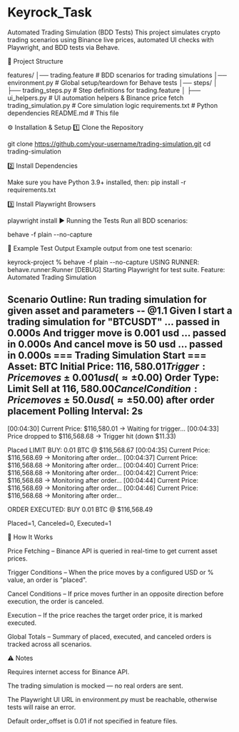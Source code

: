 # Keyrock_Task
Automated Trading Simulation (BDD Tests)
This project simulates crypto trading scenarios using Binance live prices, automated UI checks with Playwright, and BDD tests via Behave.

📂 Project Structure

features/
│── trading.feature         # BDD scenarios for trading simulations
│── environment.py          # Global setup/teardown for Behave tests
│── steps/
│    ├── trading_steps.py    # Step definitions for trading.feature
│    ├── ui_helpers.py       # UI automation helpers & Binance price fetch
trading_simulation.py        # Core simulation logic
requirements.txt             # Python dependencies
README.md                    # This file


⚙️ Installation & Setup
1️⃣ Clone the Repository

git clone https://github.com/your-username/trading-simulation.git
cd trading-simulation

2️⃣ Install Dependencies

Make sure you have Python 3.9+ installed, then:
pip install -r requirements.txt

3️⃣ Install Playwright Browsers

playwright install
▶️ Running the Tests
Run all BDD scenarios:

behave -f plain --no-capture

📜 Example Test Output
Example output from one test scenario:

keyrock-project % behave -f plain --no-capture
USING RUNNER: behave.runner:Runner
[DEBUG] Starting Playwright for test suite.
Feature: Automated Trading Simulation

  Scenario Outline: Run trading simulation for given asset and parameters -- @1.1 
    Given I start a trading simulation for "BTCUSDT" ... passed in 0.000s
    And trigger move is 0.001 usd ... passed in 0.000s
    And cancel move is 50 usd ... passed in 0.000s
=== Trading Simulation Start ===
Asset: BTC
Initial Price: $116,580.01
Trigger: Price moves ±0.001 usd (≈ ±$0.00)
Order Type: Limit Sell at $116,580.00
Cancel Condition: Price moves ±50.0 usd (≈ ±$50.00) after order placement
Polling Interval: 2s
----------------------------------

[00:04:30] Current Price: $116,580.01 → Waiting for trigger...
[00:04:33] Price dropped to $116,568.68 → Trigger hit (down $11.33)

Placed LIMIT BUY: 0.01 BTC @ $116,568.67
[00:04:35] Current Price: $116,568.69 → Monitoring after order...
[00:04:37] Current Price: $116,568.68 → Monitoring after order...
[00:04:40] Current Price: $116,568.68 → Monitoring after order...
[00:04:42] Current Price: $116,568.68 → Monitoring after order...
[00:04:44] Current Price: $116,568.69 → Monitoring after order...
[00:04:46] Current Price: $116,568.68 → Monitoring after order...

ORDER EXECUTED: BUY 0.01 BTC @ $116,568.49

 Placed=1, Canceled=0, Executed=1
 
🧩 How It Works

Price Fetching – Binance API is queried in real-time to get current asset prices.

Trigger Conditions – When the price moves by a configured USD or % value, an order is "placed".

Cancel Conditions – If price moves further in an opposite direction before execution, the order is canceled.

Execution – If the price reaches the target order price, it is marked executed.

Global Totals – Summary of placed, executed, and canceled orders is tracked across all scenarios.

⚠️ Notes

Requires internet access for Binance API.

The trading simulation is mocked — no real orders are sent.

The Playwright UI URL in environment.py must be reachable, otherwise tests will raise an error.

Default order_offset is 0.01 if not specified in feature files.
